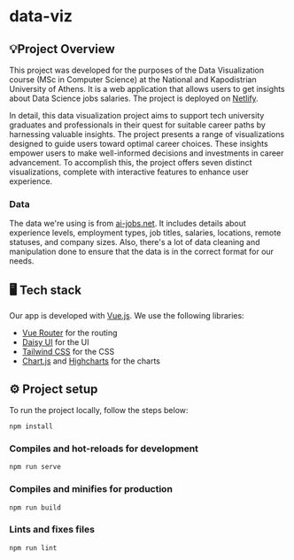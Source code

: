 # data-viz

## 💡Project Overview
This project was developed for the purposes of the Data Visualization course (MSc in Computer Science) at the National 
and Kapodistrian University of Athens. It is a web application that allows users to get insights about Data Science 
jobs salaries. The project is deployed on [Netlify](https://www.netlify.com/).

In detail, this data visualization project aims to support tech university graduates and professionals in their quest 
for suitable career paths by harnessing valuable insights. The project presents a range of visualizations designed to 
guide users toward optimal career choices. These insights empower users to make well-informed decisions and investments 
in career advancement. To accomplish this, the project offers seven distinct visualizations, complete with interactive 
features to enhance user experience. 

### Data
The data we're using is from [ai-jobs.net](https://ai-jobs.net/salaries/form/). It includes details about experience 
levels, employment types, job titles, salaries, locations, remote statuses, and company sizes. Also, there's a lot of 
data cleaning and manipulation done to ensure that the data is in the correct format for our needs.


## 🖥 Tech stack
Our app is developed with [Vue.js](https://vuejs.org/). We use the following libraries:
- [Vue Router](https://router.vuejs.org/) for the routing
- [Daisy UI](https://daisyui.com/) for the UI
- [Tailwind CSS](https://tailwindcss.com/) for the CSS
- [Chart.js](https://www.chartjs.org/) and [Highcharts](https://www.highcharts.com/) for the charts


## ⚙️ Project setup

To run the project locally, follow the steps below:
```
npm install
```

### Compiles and hot-reloads for development
```
npm run serve
```

### Compiles and minifies for production
```
npm run build
```

### Lints and fixes files
```
npm run lint
```
